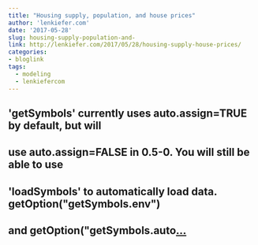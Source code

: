 ```yaml
---
title: "Housing supply, population, and house prices"
author: 'lenkiefer.com'
date: '2017-05-28'
slug: housing-supply-population-and-
link: http://lenkiefer.com/2017/05/28/housing-supply-house-prices/
categories:
- bloglink
tags:
  - modeling
  - lenkiefercom
---
```


## &#39;getSymbols&#39; currently uses auto.assign=TRUE by default, but will## use auto.assign=FALSE in 0.5-0. You will still be able to use## &#39;loadSymbols&#39; to automatically load data. getOption("getSymbols.env")## and getOption("getSymbols.auto[... <i class="fas fa-external-link-alt"></i>](http://lenkiefer.com/2017/05/28/housing-supply-house-prices/)

